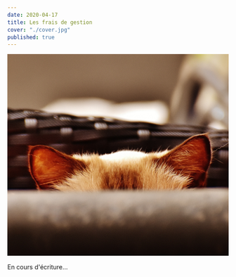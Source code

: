 ```yaml
---
date: 2020-04-17
title: Les frais de gestion
cover: "./cover.jpg"
published: true
---
```


![cover](./cover.jpg)

En cours d'écriture...

<br></br>